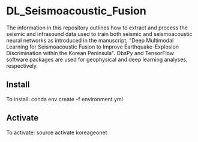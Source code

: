 # DL_Seismoacoustic_Fusion
The information in this repository outlines how to extract and process the seismic and infrasound data used to train both seismic and seismoacoustic neural networks as introduced in the manuscript, "Deep Multimodal Learning for Seismoacoustic Fusion to Improve Earthquake-Explosion Discrimination within the Korean Peninsula". ObsPy and TensorFlow software packages are used for geophysical and deep learning analyses, respectively.  
## Install
To install:
conda env create -f environment.yml
## Activate
To activate:
source activate koreageonet
